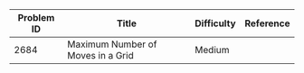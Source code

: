 | Problem ID | Title | Difficulty | Reference
| --- | --- | --- | ---
| 2684 | Maximum Number of Moves in a Grid | Medium | 
